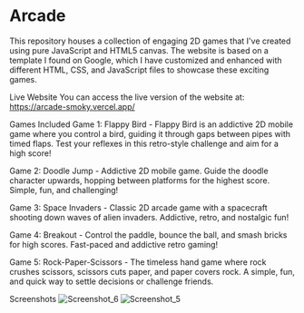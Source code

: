 

# Arcade
This repository houses a collection of engaging 2D games that I've created using pure JavaScript and HTML5 canvas. The website is based on a template I found on Google, which I have customized and enhanced with different HTML, CSS, and JavaScript files to showcase these exciting games.

Live Website
You can access the live version of the website at: https://arcade-smoky.vercel.app/

Games Included
Game 1: Flappy Bird - Flappy Bird is an addictive 2D mobile game where you control a bird, guiding it through gaps between pipes with timed flaps.
Test your reflexes in this retro-style challenge and aim for a high score!

Game 2: Doodle Jump -  Addictive 2D mobile game. Guide the doodle character upwards, hopping between platforms for the highest score. Simple, fun, and challenging!

Game 3: Space Invaders -  Classic 2D arcade game with a spacecraft shooting down waves of alien invaders. Addictive, retro, and nostalgic fun!

Game 4: Breakout -  Control the paddle, bounce the ball, and smash bricks for high scores. Fast-paced and addictive retro gaming!

Game 5: Rock-Paper-Scissors -   The timeless hand game where rock crushes scissors, scissors cuts paper, and paper covers rock. A simple, fun, and quick way to settle decisions or challenge friends.

Screenshots
![Screenshot_6](https://github.com/Hadi-Baydoun/Arcade/assets/106028128/7e027ce0-f94b-4560-8208-9b124bb2b24e)
![Screenshot_5](https://github.com/Hadi-Baydoun/Arcade/assets/106028128/543900ae-c297-43d6-a4b1-d2d71bd96d33)


